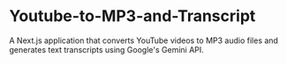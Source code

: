 # Youtube-to-MP3-and-Transcript
A Next.js application that converts YouTube videos to MP3 audio files and generates text transcripts using Google's Gemini API.
